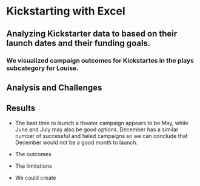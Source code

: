 # Kickstarting with Excel

<!--Overview of Project -->
## Analyzing Kickstarter data to based on their launch dates and their funding goals.

<!--Purpose -->
### We visualized campaign outcomes for Kickstartes in the plays subcategory for Louise.

## Analysis and Challenges

<!--Analysis of Outcomes Based on Launch Date -->
###

<!--Analysis of Outcomes Based on Goals -->
###

<!--Challenges and Difficulties Encountered -->
###

## Results

<!--What are two conclusions you can draw about the Outcomes based on Launch Date? -->
- The best time to launch a theater campaign appears to be May, while June and July may also be good options. December has a similar number of successful and failed campaigns so we can conclude that December would not be a good month to launch. 

<!--What can you conclude about the Outcomes based on Goals? -->
- The outcomes

<!--What are some limitations of this dataset? -->
- The limitations

<!--What are some other possible tables and/or graphs that we could create? -->
- We could create



